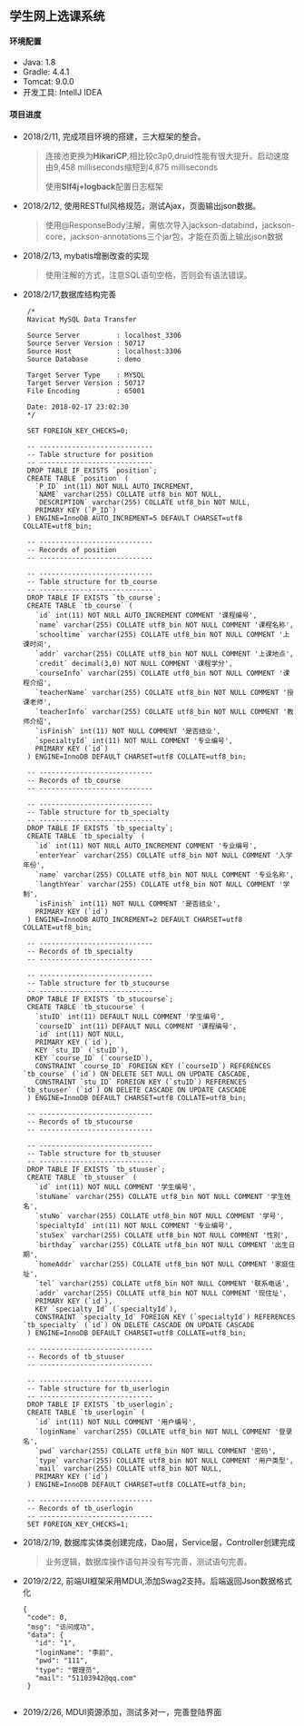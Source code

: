 ## 学生网上选课系统



#### 环境配置

 - Java: 1.8
 - Gradle: 4.4.1
 - Tomcat: 9.0.0
 - 开发工具: IntellJ IDEA



#### 项目进度

 - 2018/2/11, 完成项目环境的搭建，三大框架的整合。
      
    > 连接池更换为**HikariCP**,相比较c3p0,druid性能有很大提升。启动速度由9,458 milliseconds缩短到4,875 milliseconds
    >
    > 使用**Slf4j+logback**配置日志框架
 - 2018/2/12, 使用RESTful风格规范，测试Ajax，页面输出json数据。
    
    > 使用@ResponseBody注解，需依次导入jackson-databind，jackson-core，jackson-annotations三个jar包，才能在页面上输出json数据
 - 2018/2/13, mybatis增删改查的实现
       
    > 使用注解的方式，注意SQL语句空格，否则会有语法错误。
      
 - 2018/2/17,数据库结构完善

        /*
        Navicat MySQL Data Transfer
        
        Source Server         : localhost_3306
        Source Server Version : 50717
        Source Host           : localhost:3306
        Source Database       : demo
        
        Target Server Type    : MYSQL
        Target Server Version : 50717
        File Encoding         : 65001
        
        Date: 2018-02-17 23:02:30
        */
        
        SET FOREIGN_KEY_CHECKS=0;
        
        -- ----------------------------
        -- Table structure for position
        -- ----------------------------
        DROP TABLE IF EXISTS `position`;
        CREATE TABLE `position` (
          `P_ID` int(11) NOT NULL AUTO_INCREMENT,
          `NAME` varchar(255) COLLATE utf8_bin NOT NULL,
          `DESCRIPTION` varchar(255) COLLATE utf8_bin NOT NULL,
          PRIMARY KEY (`P_ID`)
        ) ENGINE=InnoDB AUTO_INCREMENT=5 DEFAULT CHARSET=utf8 COLLATE=utf8_bin;
        
        -- ----------------------------
        -- Records of position
        -- ----------------------------
        
        -- ----------------------------
        -- Table structure for tb_course
        -- ----------------------------
        DROP TABLE IF EXISTS `tb_course`;
        CREATE TABLE `tb_course` (
          `id` int(11) NOT NULL AUTO_INCREMENT COMMENT '课程编号',
          `name` varchar(255) COLLATE utf8_bin NOT NULL COMMENT '课程名称',
          `schooltime` varchar(255) COLLATE utf8_bin NOT NULL COMMENT '上课时间',
          `addr` varchar(255) COLLATE utf8_bin NOT NULL COMMENT '上课地点',
          `credit` decimal(3,0) NOT NULL COMMENT '课程学分',
          `courseInfo` varchar(255) COLLATE utf8_bin NOT NULL COMMENT '课程介绍',
          `teacherName` varchar(255) COLLATE utf8_bin NOT NULL COMMENT '授课老师',
          `teacherInfo` varchar(255) COLLATE utf8_bin NOT NULL COMMENT '教师介绍',
          `isFinish` int(11) NOT NULL COMMENT '是否结业',
          `specialtyId` int(11) NOT NULL COMMENT '专业编号',
          PRIMARY KEY (`id`)
        ) ENGINE=InnoDB DEFAULT CHARSET=utf8 COLLATE=utf8_bin;
        
        -- ----------------------------
        -- Records of tb_course
        -- ----------------------------
        
        -- ----------------------------
        -- Table structure for tb_specialty
        -- ----------------------------
        DROP TABLE IF EXISTS `tb_specialty`;
        CREATE TABLE `tb_specialty` (
          `id` int(11) NOT NULL AUTO_INCREMENT COMMENT '专业编号',
          `enterYear` varchar(255) COLLATE utf8_bin NOT NULL COMMENT '入学年份',
          `name` varchar(255) COLLATE utf8_bin NOT NULL COMMENT '专业名称',
          `langthYear` varchar(255) COLLATE utf8_bin NOT NULL COMMENT '学制',
          `isFinish` int(11) NOT NULL COMMENT '是否结业',
          PRIMARY KEY (`id`)
        ) ENGINE=InnoDB AUTO_INCREMENT=2 DEFAULT CHARSET=utf8 COLLATE=utf8_bin;
        
        -- ----------------------------
        -- Records of tb_specialty
        -- ----------------------------
        
        -- ----------------------------
        -- Table structure for tb_stucourse
        -- ----------------------------
        DROP TABLE IF EXISTS `tb_stucourse`;
        CREATE TABLE `tb_stucourse` (
          `stuID` int(11) DEFAULT NULL COMMENT '学生编号',
          `courseID` int(11) DEFAULT NULL COMMENT '课程编号',
          `id` int(11) NOT NULL,
          PRIMARY KEY (`id`),
          KEY `stu_ID` (`stuID`),
          KEY `course_ID` (`courseID`),
          CONSTRAINT `course_ID` FOREIGN KEY (`courseID`) REFERENCES `tb_course` (`id`) ON DELETE SET NULL ON UPDATE CASCADE,
          CONSTRAINT `stu_ID` FOREIGN KEY (`stuID`) REFERENCES `tb_stuuser` (`id`) ON DELETE CASCADE ON UPDATE CASCADE
        ) ENGINE=InnoDB DEFAULT CHARSET=utf8 COLLATE=utf8_bin;
        
        -- ----------------------------
        -- Records of tb_stucourse
        -- ----------------------------
        
        -- ----------------------------
        -- Table structure for tb_stuuser
        -- ----------------------------
        DROP TABLE IF EXISTS `tb_stuuser`;
        CREATE TABLE `tb_stuuser` (
          `id` int(11) NOT NULL COMMENT '学生编号',
          `stuName` varchar(255) COLLATE utf8_bin NOT NULL COMMENT '学生姓名',
          `stuNo` varchar(255) COLLATE utf8_bin NOT NULL COMMENT '学号',
          `specialtyId` int(11) NOT NULL COMMENT '专业编号',
          `stuSex` varchar(255) COLLATE utf8_bin NOT NULL COMMENT '性别',
          `birthday` varchar(255) COLLATE utf8_bin NOT NULL COMMENT '出生日期',
          `homeAddr` varchar(255) COLLATE utf8_bin NOT NULL COMMENT '家庭住址',
          `tel` varchar(255) COLLATE utf8_bin NOT NULL COMMENT '联系电话',
          `addr` varchar(255) COLLATE utf8_bin NOT NULL COMMENT '现住址',
          PRIMARY KEY (`id`),
          KEY `specialty_Id` (`specialtyId`),
          CONSTRAINT `specialty_Id` FOREIGN KEY (`specialtyId`) REFERENCES `tb_specialty` (`id`) ON DELETE CASCADE ON UPDATE CASCADE
        ) ENGINE=InnoDB DEFAULT CHARSET=utf8 COLLATE=utf8_bin;
        
        -- ----------------------------
        -- Records of tb_stuuser
        -- ----------------------------
        
        -- ----------------------------
        -- Table structure for tb_userlogin
        -- ----------------------------
        DROP TABLE IF EXISTS `tb_userlogin`;
        CREATE TABLE `tb_userlogin` (
          `id` int(11) NOT NULL COMMENT '用户编号',
          `loginName` varchar(255) COLLATE utf8_bin NOT NULL COMMENT '登录名',
          `pwd` varchar(255) COLLATE utf8_bin NOT NULL COMMENT '密码',
          `type` varchar(255) COLLATE utf8_bin NOT NULL COMMENT '用户类型',
          `mail` varchar(255) COLLATE utf8_bin NOT NULL,
          PRIMARY KEY (`id`)
        ) ENGINE=InnoDB DEFAULT CHARSET=utf8 COLLATE=utf8_bin;
        
        -- ----------------------------
        -- Records of tb_userlogin
        -- ----------------------------
        SET FOREIGN_KEY_CHECKS=1;

 - 2018/2/19, 数据库实体类创建完成，Dao层，Service层，Controller创建完成
       
    > 业务逻辑，数据库操作语句并没有写完善，测试语句完善。
 
 - 2019/2/22, 前端UI框架采用MDUI,添加Swag2支持。后端返回Json数据格式化
   ```
   { 
    "code": 0,
    "msg": "访问成功",
    "data": {
      "id": "1",
      "loginName": "李前",
      "pwd": "111",
      "type": "管理员",
      "mail": "51103942@qq.com"
    }
  
   ```
- 2019/2/26, MDUI资源添加，测试多对一，完善登陆界面
